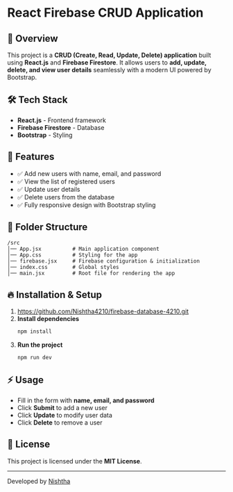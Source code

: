 # React Firebase CRUD Application

## 🚀 Overview
This project is a **CRUD (Create, Read, Update, Delete) application** built using **React.js** and **Firebase Firestore**. It allows users to **add, update, delete, and view user details** seamlessly with a modern UI powered by Bootstrap.

## 🛠 Tech Stack
- **React.js** - Frontend framework
- **Firebase Firestore** - Database
- **Bootstrap** - Styling

## 🎯 Features
- ✅ Add new users with name, email, and password
- ✅ View the list of registered users
- ✅ Update user details
- ✅ Delete users from the database
- ✅ Fully responsive design with Bootstrap styling

## 📂 Folder Structure
```
/src
│── App.jsx          # Main application component
│── App.css          # Styling for the app
│── firebase.jsx     # Firebase configuration & initialization
│── index.css        # Global styles
│── main.jsx         # Root file for rendering the app
```

## 🔥 Installation & Setup
1. https://github.com/Nishtha4210/firebase-database-4210.git
2. **Install dependencies**
   ```sh
   npm install
   ```
3. **Run the project**
   ```sh
   npm run dev
   ```

## ⚡ Usage
- Fill in the form with **name, email, and password**
- Click **Submit** to add a new user
- Click **Update** to modify user data
- Click **Delete** to remove a user

## 📝 License
This project is licensed under the **MIT License**.

---
Developed  by [Nishtha](https://github.com/Nishtha4210)

